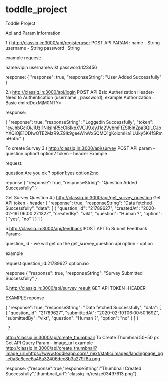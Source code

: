 # toddle_project

Toddle Project 

Api and Param Information

1.) http://classiq.in:3000/api/registeruser
POST API
PARAM : name - String
username - String
password -String

example
request:-

name:vipin
username:vikt
password:123456

response:
{
    "response": true,
    "responseString": "User Added Successfully"
}

2.) http://classiq.in:3000/api/login
POST API
Bsic Autherization
Header- Need to Authentication (username , password);
example
Authorization : Basic dmlrdDoxMjM0NTY=

response:

{
    "response": true,
    "responseString": "Loggedin Successfully",
    "token": "eyJhbGciOiJIUzI1NiIsInR5cCI6IkpXVCJ9.eyJ1c2VybmFtZSI6InZpa3QiLCJpYXQiOjE1ODIwOTE2MzR9.Z9Ik9geeWhWxSQMQ1gKoiomHa1iUJky5K4fSRmnHo0c"
}

To create Survey
3.) http://classiq.in:3000/api/survey
POST API
param - 
question
option1
option2
token - header
Example

request:

question:Are you ok ?
option1:yes
option2:no

reponse
{
    "response": true,
    "responseString": "Question Added Successfully"
}

Get Survey Question
4.) http://classiq.in:3000/api/get_survey_question
Get API
token - header
{
    "response": true,
    "responseString": "Data fetched Successfully",
    "data": [
        {
            "question_id": "21789627",
            "createdAt": "2020-02-19T06:00:27.132Z",
            "createdBy": "vikt",
            "question": "Human ?",
            "option": [
                "yes",
                "no"
            ]
        }
    ]
}

5.http://classiq.in:3000/api/feedback
POST API
To Submit Feedback 
Param:-

question_id - we will get on the get_survey_question api
option - option 

example

request
question_id:21789627
option:no

response
{
    "response": true,
    "responseString": "Survey Submitted Successfully"
}

6.http://classiq.in:3000/api/survey_result
GET API
TOKEN  -HEADER

EXAMPLE
reponse

{
    "response": true,
    "responseString": "Data fetched Successfully",
    "data": [
        {
            "question_id": "21789627",
            "submittedAt": "2020-02-19T06:00:50.169Z",
            "submittedBy": "vikt",
            "question": "Human ?",
            "option": "no"
        }
    ]
}

7.
http://classiq.in:3000/api/create_thumbnail
To Create Thumbnai 50*50 px
Get API
Query Param - image_url
example
http://classiq.in:3000/api/create_thumbnail?image_url=https://www.toddleapp.com/_next/static/images/landingpage_bg-e0a3c8cee6a48a32406dec8b3a279f8a.png

response:
{"response":true,"responseString":"Thumbnail Created Successfully","thumbnail_url":"classiq.in/resize03497613.png"}























